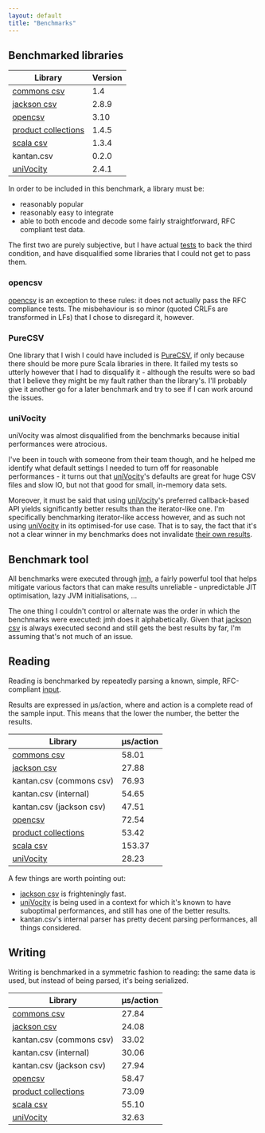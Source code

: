 ```yaml
---
layout: default
title: "Benchmarks"
---
```


## Benchmarked libraries

|        Library        | Version |
|-----------------------|---------|
| [commons csv]         | 1.4     |
| [jackson csv]         | 2.8.9   |
| [opencsv]             | 3.10    |
| [product collections] | 1.4.5   |
| [scala csv]           | 1.3.4   |
| kantan.csv            | 0.2.0   |
| [uniVocity]           | 2.4.1   |

In order to be included in this benchmark, a library must be:

* reasonably popular
* reasonably easy to integrate
* able to both encode and decode some fairly straightforward, RFC compliant test data.

The first two are purely subjective, but I have actual
[tests](https://github.com/nrinaudo/kantan.csv/tree/master/benchmark/src/test/scala/kantan/csv/benchmark) to back the third
condition, and have disqualified some libraries that I could not get to pass them.

### opencsv

[opencsv] is an exception to these rules: it does not actually pass the RFC compliance tests. The misbehaviour is so
minor (quoted CRLFs are transformed in LFs) that I chose to disregard it, however.

### PureCSV

One library that I wish I could have included is [PureCSV](https://github.com/melrief/PureCSV), if only because
there should be more pure Scala libraries in there. It failed my tests so utterly however that I had to disqualify it -
although the results were so bad that I believe they might be my fault rather than the library's. I'll probably give it
another go for a later benchmark and try to see if I can work around the issues.

### uniVocity

uniVocity was almost disqualified from the benchmarks because initial performances were atrocious.

I've been in touch with someone from their team though, and he helped me identify what default settings I needed
to turn off for reasonable performances - it turns out that [uniVocity]'s defaults are great for huge CSV files and slow
IO, but not that good for small, in-memory data sets.

Moreover, it must be said that using [uniVocity]'s preferred callback-based API yields significantly better results than
the iterator-like one. I'm specifically benchmarking iterator-like access however, and as such not using [uniVocity]
in its optimised-for use case. That is to say, the fact that it's not a clear winner in my benchmarks does not
invalidate [their own results](https://github.com/uniVocity/csv-parsers-comparison).

## Benchmark tool

All benchmarks were executed through [jmh](http://openjdk.java.net/projects/code-tools/jmh/), a fairly powerful tool
that helps mitigate various factors that can make results unreliable - unpredictable JIT optimisation, lazy JVM
initialisations, ...

The one thing I couldn't control or alternate was the order in which the benchmarks were executed: jmh does it
alphabetically. Given that [jackson csv] is always executed second and still gets the best results by far, I'm assuming
that's not much of an issue.

## Reading

Reading is benchmarked by repeatedly parsing a known, simple, RFC-compliant
[input](https://github.com/nrinaudo/kantan.csv/blob/master/benchmark/src/main/scala/kantan/csv/benchmark/package.scala).

Results are expressed in μs/action, where and action is a complete read of the sample input. This means that the lower
the number, the better the results.

|         Library          | μs/action |
|--------------------------|-----------|
| [commons csv]            | 58.01     |
| [jackson csv]            | 27.88     |
| kantan.csv (commons csv) | 76.93     |
| kantan.csv (internal)    | 54.65     |
| kantan.csv (jackson csv) | 47.51     |
| [opencsv]                | 72.54     |
| [product collections]    | 53.42     |
| [scala csv]              | 153.37    |
| [uniVocity]              | 28.23     |

A few things are worth pointing out:

* [jackson csv] is frighteningly fast.
* [uniVocity] is being used in a context for which it's known to have suboptimal performances, and still has one of the
  better results.
* kantan.csv's internal parser has pretty decent parsing performances, all things considered.


## Writing

Writing is benchmarked in a symmetric fashion to reading: the same data is used, but instead of being parsed, it's being
serialized.

|         Library          | μs/action |
|--------------------------|-----------|
| [commons csv]            | 27.84     |
| [jackson csv]            | 24.08     |
| kantan.csv (commons csv) | 33.02     |
| kantan.csv (internal)    | 30.06     |
| kantan.csv (jackson csv) | 27.94     |
| [opencsv]                | 58.47     |
| [product collections]    | 73.09     |
| [scala csv]              | 55.10     |
| [uniVocity]              | 32.63     |

[commons csv]:https://commons.apache.org/proper/commons-csv/
[jackson csv]:https://github.com/FasterXML/jackson-dataformat-csv
[opencsv]:http://opencsv.sourceforge.net
[scala csv]:https://github.com/tototoshi/scala-csv
[uniVocity]:https://github.com/uniVocity/uniVocity-parsers
[product collections]:https://github.com/marklister/product-collections

